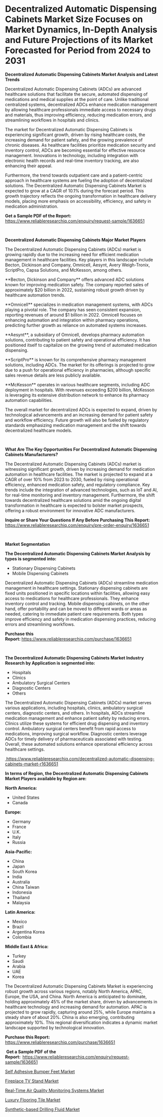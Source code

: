 <p><h1>Decentralized Automatic Dispensing Cabinets Market Size Focuses on Market Dynamics, In-Depth Analysis and Future Projections of its Market Forecasted for Period from 2024 to 2031</h1></p><p><strong>Decentralized Automatic Dispensing Cabinets Market Analysis and Latest Trends</strong></p>
<p><p>Decentralized Automatic Dispensing Cabinets (ADCs) are advanced healthcare solutions that facilitate the secure, automated dispensing of medications and medical supplies at the point of care. Unlike traditional centralized systems, decentralized ADCs enhance medication management by allowing healthcare professionals immediate access to necessary drugs and materials, thus improving efficiency, reducing medication errors, and streamlining workflows in hospitals and clinics.</p><p>The market for Decentralized Automatic Dispensing Cabinets is experiencing significant growth, driven by rising healthcare costs, the increasing demand for patient safety, and the growing prevalence of chronic diseases. As healthcare facilities prioritize medication security and inventory control, ADCs are becoming essential for effective resource management. Innovations in technology, including integration with electronic health records and real-time inventory tracking, are also enhancing their appeal.</p><p>Furthermore, the trend towards outpatient care and a patient-centric approach in healthcare systems are fueling the adoption of decentralized solutions. The Decentralized Automatic Dispensing Cabinets Market is expected to grow at a CAGR of 10.1% during the forecast period. This growth trajectory reflects the ongoing transformation in healthcare delivery models, placing more emphasis on accessibility, efficiency, and safety in medication administration.</p></p>
<p><strong>Get a Sample PDF of the Report:&nbsp;</strong> <a href="https://www.reliableresearchiq.com/enquiry/request-sample/1636651">https://www.reliableresearchiq.com/enquiry/request-sample/1636651</a></p>
<p>&nbsp;</p>
<p><strong>Decentralized Automatic Dispensing Cabinets Major Market Players</strong></p>
<p><p>The Decentralized Automatic Dispensing Cabinets (ADCs) market is growing rapidly due to the increasing need for efficient medication management in healthcare facilities. Key players in this landscape include Becton, Dickinson and Company, Omnicell, Aesynt, Avery Weigh-Tronix, ScriptPro, Capsa Solutions, and McKesson, among others.</p><p>**Becton, Dickinson and Company** offers advanced ADC solutions known for improving medication safety. The company reported sales of approximately $20 billion in 2022, sustaining robust growth driven by healthcare automation trends.</p><p>**Omnicell** specializes in medication management systems, with ADCs playing a pivotal role. The company has seen consistent expansion, reporting revenues of around $1 billion in 2022. Omnicell focuses on enhancing automation and integration within pharmacy operations, predicting further growth as reliance on automated systems increases.</p><p>**Aesynt**, a subsidiary of Omnicell, develops pharmacy automation solutions, contributing to patient safety and operational efficiency. It has positioned itself to capitalize on the growing trend of automated medication dispensing.</p><p>**ScriptPro** is known for its comprehensive pharmacy management solutions, including ADCs. The market for its offerings is projected to grow due to a push for operational efficiency in pharmacies, although specific sales revenue details are less publicly available.</p><p>**McKesson** operates in various healthcare segments, including ADC deployment in hospitals. With revenues exceeding $200 billion, McKesson is leveraging its extensive distribution network to enhance its pharmacy automation capabilities.</p><p>The overall market for decentralized ADCs is expected to expand, driven by technological advancements and an increasing demand for patient safety and workflow efficiency. Future growth will also be fueled by regulatory standards emphasizing medication management and the shift towards decentralized healthcare models.</p></p>
<p>&nbsp;</p>
<p><strong>What Are The Key Opportunities For Decentralized Automatic Dispensing Cabinets Manufacturers?</strong></p>
<p><p>The Decentralized Automatic Dispensing Cabinets (ADCs) market is witnessing significant growth, driven by increasing demand for medication automation in healthcare facilities. The market is projected to expand at a CAGR of over 10% from 2023 to 2030, fueled by rising operational efficiency, enhanced medication safety, and regulatory compliance. Key trends include the integration of advanced technologies, such as IoT and AI, for real-time monitoring and inventory management. Furthermore, the shift towards decentralized healthcare solutions amid the ongoing digital transformation in healthcare is expected to bolster market prospects, offering a robust environment for innovative ADC manufacturers.</p></p>
<p><strong>Inquire or Share Your Questions If Any Before Purchasing This Report:</strong> <a href="https://www.reliableresearchiq.com/enquiry/pre-order-enquiry/1636651">https://www.reliableresearchiq.com/enquiry/pre-order-enquiry/1636651</a></p>
<p>&nbsp;</p>
<p><strong>Market Segmentation</strong></p>
<p><strong>The Decentralized Automatic Dispensing Cabinets Market Analysis by types is segmented into:</strong></p>
<p><ul><li>Stationary Dispensing Cabinets</li><li>Mobile Dispensing Cabinets</li></ul></p>
<p><p>Decentralized Automatic Dispensing Cabinets (ADCs) streamline medication management in healthcare settings. Stationary dispensing cabinets are fixed units positioned in specific locations within facilities, allowing easy access to medications for healthcare professionals. They enhance inventory control and tracking. Mobile dispensing cabinets, on the other hand, offer portability and can be moved to different wards or areas as needed, catering to immediate patient care requirements. Both types improve efficiency and safety in medication dispensing practices, reducing errors and streamlining workflows.</p></p>
<p><strong>Purchase this Report:&nbsp;</strong><a href="https://www.reliableresearchiq.com/purchase/1636651">https://www.reliableresearchiq.com/purchase/1636651</a></p>
<p>&nbsp;</p>
<p><strong>The Decentralized Automatic Dispensing Cabinets Market Industry Research by Application is segmented into:</strong></p>
<p><ul><li>Hospitals</li><li>Clinics</li><li>Ambulatory Surgical Centers</li><li>Diagnostic Centers</li><li>Others</li></ul></p>
<p><p>The Decentralized Automatic Dispensing Cabinets (ADCs) market serves various applications, including hospitals, clinics, ambulatory surgical centers, diagnostic centers, and others. In hospitals, ADCs streamline medication management and enhance patient safety by reducing errors. Clinics utilize these systems for efficient drug dispensing and inventory control. Ambulatory surgical centers benefit from rapid access to medications, improving surgical workflow. Diagnostic centers leverage ADCs for timely delivery of pharmaceuticals associated with testing. Overall, these automated solutions enhance operational efficiency across healthcare settings.</p></p>
<p><a href="https://www.reliableresearchiq.com/decentralized-automatic-dispensing-cabinets-market-r1636651">&nbsp;https://www.reliableresearchiq.com/decentralized-automatic-dispensing-cabinets-market-r1636651</a></p>
<p><strong>In terms of Region, the Decentralized Automatic Dispensing Cabinets Market Players available by Region are:</strong></p>
<p>
    <p> <strong> North America: </strong>
        <ul>
            <li>United States</li>
            <li>Canada</li>
        </ul>
        </p> 
    <p> <strong> Europe: </strong>
        <ul>
            <li>Germany</li>
            <li>France</li>
            <li>U.K.</li>
            <li>Italy</li>
            <li>Russia</li>
        </ul>
        </p> 
    <p> <strong> Asia-Pacific: </strong>
        <ul>
            <li>China</li>
            <li>Japan</li>
            <li>South Korea</li>
            <li>India</li>
            <li>Australia</li>
            <li>China Taiwan</li>
            <li>Indonesia</li>
            <li>Thailand</li>
            <li>Malaysia</li>
        </ul>
        </p> 
    <p> <strong> Latin America: </strong>
        <ul>
            <li>Mexico</li>
            <li>Brazil</li>
            <li>Argentina Korea</li>
            <li>Colombia</li>
        </ul>
        </p> 
    <p> <strong> Middle East & Africa: </strong>
        <ul>
            <li>Turkey</li>
            <li>Saudi</li>
            <li>Arabia</li>
            <li>UAE</li>
            <li>Korea</li>
        </ul>
    </p>
    </p>
<p><p>The Decentralized Automatic Dispensing Cabinets Market is experiencing robust growth across various regions, notably North America, APAC, Europe, the USA, and China. North America is anticipated to dominate, holding approximately 45% of the market share, driven by advancements in healthcare technology and increasing demand for automation. APAC is projected to grow rapidly, capturing around 25%, while Europe maintains a steady share of about 20%. China is also emerging, contributing approximately 10%. This regional diversification indicates a dynamic market landscape supported by technological innovation.</p></p>
<p><strong>Purchase this Report: </strong><a href="https://www.reliableresearchiq.com/purchase/1636651">https://www.reliableresearchiq.com/purchase/1636651</a></p>
<p>&nbsp;<strong>Get a Sample PDF of the Report:&nbsp;&nbsp;</strong><a href="https://www.reliableresearchiq.com/enquiry/request-sample/1636651">https://www.reliableresearchiq.com/enquiry/request-sample/1636651</a></p>
<p><strong></strong></p>
<p><p><a href="https://issuu.com/reportprime-2/docs/self-adhesive-bumper-feet-market-si_f77c3e851313bc">Self Adhesive Bumper Feet Market</a></p><p><a href="https://issuu.com/reportprime-2/docs/fireplace-tv-stand-market-size-2030_1285540de06be9">Fireplace TV Stand Market</a></p><p><a href="https://medium.com/@barnes1glenda/real-time-air-quality-monitoring-systems-market-industry-trends-and-forecast-for-period-from-50dd4b6011e3?postPublishedType=repub">Real-Time Air Quality Monitoring Systems Market</a></p><p><a href="https://medium.com/@barnes1glenda/luxury-flooring-tile-market-size-share-trends-analysis-report-by-product-vinyl-tile-wood-cb15cd0cf282">Luxury Flooring Tile Market</a></p><p><a href="https://github.com/RogerBennett414/Market-Research-Report-List-1/blob/main/synthetic-based-drilling-fluid-market.md">Synthetic-based Drilling Fluid Market</a></p></p>